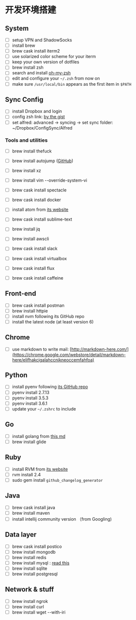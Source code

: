 # 开发环境搭建

## System

- [ ] setup VPN and ShadowSocks
- [ ] install brew
- [ ] brew cask install iterm2
- [ ] use solarized color scheme for your iterm
- [ ] keep your own version of dotfiles
- [ ] brew install zsh
- [ ] search and install [oh-my-zsh](https://github.com/robbyrussell/oh-my-zsh)
- [ ] edit and configure your `~/.zsh` from now on
- [ ] make sure `/usr/local/bin` appears as the first item in `$PATH`

## Sync Config

- [ ] install Dropbox and login
- [ ] config zsh link: [by the gist](https://gist.github.com/Chyroc/488790ca4eb0b9a1a31cfc70c75b849b)
- [ ] set alfred: advanced -> syncing -> set sync folder: ~/Dropbox/ConfigSync/Alfred

### Tools and utilities

- [ ] brew install thefuck
- [ ] brew install autojump ([GitHub](https://github.com/wting/autojump))
- [ ] brew install xz
- [ ] brew install vim --override-system-vi
- [ ] brew cask install spectacle
- [ ] brew cask install docker
- [ ] install atom from [its website](https://atom.io/)
- [ ] brew cask install sublime-text
- [ ] brew install jq


- [ ] brew install awscli
- [ ] brew cask install slack
- [ ] brew cask install virtualbox
- [ ] brew cask install flux
- [ ] brew cask install caffeine

## Front-end

- [ ] brew cask install postman
- [ ] brew install httpie
- [ ] install nvm following its GitHub repo
- [ ] install the latest node (at least version 6)

## Chrome

- [ ] use markdown to write mail: [http://markdown-here.com/](https://chrome.google.com/webstore/detail/markdown-here/elifhakcjgalahccnjkneoccemfahfoa)

## Python

- [ ] install pyenv following [its GitHub repo](https://github.com/pyenv/pyenv)
- [ ] pyenv install 2.7.13
- [ ] pyenv install 3.5.3
- [ ] pyenv install 3.6.1
- [ ] update your `~/.zshrc` to include

## Go

- [ ] install golang from [this md](https://github.com/Chyroc/study-code/blob/master/Go/1-install.md)
- [ ] brew install glide

## Ruby
- [ ] install RVM from [its website](https://rvm.io/)
- [ ] rvm install 2.4
- [ ] sudo gem install `github_changelog_generator`

## Java

- [ ] brew cask install java
- [ ] brew install maven
- [ ] install intellij community version （from Googling)

## Data layer

- [ ] brew cask install postico
- [ ] brew install mongodb
- [ ] brew install redis
- [ ] brew install mysql : [read this](https://gist.github.com/nrollr/3f57fc15ded7dddddcc4e82fe137b58e)
- [ ] brew install sqlite
- [ ] brew install postgresql

## Network & stuff

- [ ] brew install ngrok
- [ ] brew install curl
- [ ] brew install wget --with-iri
